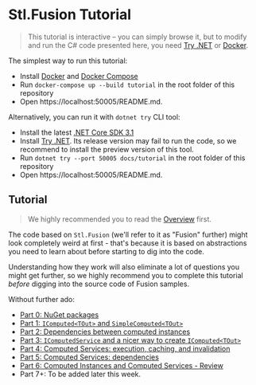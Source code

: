 # Stl.Fusion Tutorial

> This tutorial is interactive &ndash; you can simply browse it,
> but to modify and run the C# code presented here, you need
> [Try .NET](https://github.com/dotnet/try/blob/master/DotNetTryLocal.md)
> or [Docker](https://www.docker.com/).

The simplest way to run this tutorial:

- Install [Docker](https://docs.docker.com/get-docker/) and
  [Docker Compose](https://docs.docker.com/compose/install/)
- Run `docker-compose up --build tutorial` in the root folder of this repository
- Open https://localhost:50005/README.md.

Alternatively, you can run it with `dotnet try` CLI tool:

- Install the latest [.NET Core SDK 3.1](https://dotnet.microsoft.com/download)
- Install [Try .NET](https://github.com/dotnet/try/blob/master/DotNetTryLocal.md).
  Its release version may fail to run the code, so we recommend to install
  the preview version of this tool.
- Run `dotnet try --port 50005 docs/tutorial` in the root folder of this repository
- Open https://localhost:50005/README.md.

## Tutorial

> We highly recommended you to read the
> [Overview](https://github.com/servicetitan/Stl.Fusion/blob/master/docs/Overview.md) first.

The code based on `Stl.Fusion` (we'll refer to it as "Fusion" further)
might look completely weird at first - that's because it is based
on abstractions you need to learn about before starting
to dig into the code.

Understanding how they work will also eliminate a lot
of questions you might get further, so we highly recommend you
to complete this tutorial *before* digging into the source
code of Fusion samples.

Without further ado:

* [Part 0: NuGet packages](./Part00.md)
* [Part 1: `IComputed<TOut>` and `SimpleComputed<TOut>`](./Part01.md)
* [Part 2: Dependencies between computed instances](./Part02.md)
* [Part 3: `IComputedService` and a nicer way to create `IComputed<TOut>`](./Part03.md)
* [Part 4: Computed Services: execution, caching, and invalidation](./Part04.md)
* [Part 5: Computed Services: dependencies](./Part05.md)
* [Part 6: Computed Instances and Computed Services - Review](./Part06.md)
* Part 7+: To be added later this week.

